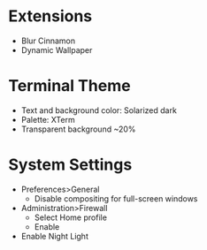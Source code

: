 # Extensions
- Blur Cinnamon
- Dynamic Wallpaper

# Terminal Theme
- Text and background color: Solarized dark
- Palette: XTerm
- Transparent background ~20%

# System Settings
- Preferences>General
    - Disable compositing for full-screen windows
- Administration>Firewall
    - Select Home profile
    - Enable
- Enable Night Light
